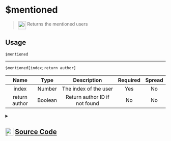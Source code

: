 # $mentioned
> <img align="top" src="https://upload.wikimedia.org/wikipedia/commons/thumb/e/e4/Infobox_info_icon.svg/160px-Infobox_info_icon.svg.png?20150409153300" alt="image" width="25" height="auto"> Returns the mentioned users
## Usage
```
$mentioned
```
---
```
$mentioned[index;return author]
```
| Name | Type | Description | Required | Spread
| :---: | :---: | :---: | :---: | :---: |
index | Number | The index of the user | Yes | No
return author | Boolean | Return author ID if not found | No | No
<details>
<summary>
    
## <img align="top" src="https://cdn4.iconfinder.com/data/icons/iconsimple-logotypes/512/github-512.png" alt="image" width="25" height="auto">  [Source Code](https://github.com/tryforge/ForgeScript-V2/blob/main/src/native/mentioned.ts)
    
</summary>
    
```ts
import { ArgType, NativeFunction, Return } from "../structures"

export default new NativeFunction({
    name: "$mentioned",
    version: "1.0.0",
    brackets: false,
    description: "Returns the mentioned users",
    unwrap: true,
    args: [
        {
            name: "index",
            description: "The index of the user",
            rest: false,
            type: ArgType.Number,
            required: true,
        },
        {
            name: "return author",
            description: "Return author ID if not found",
            rest: false,
            type: ArgType.Boolean,
        },
    ],
    execute(ctx, [i, rt]) {
        const id: string | undefined = this.hasFields
            ? ctx.message?.mentions.users.at(i)?.id
            : ctx.message?.mentions.users.map((x) => x.id).join(", ")
        return Return.success(id ?? (rt ? ctx.user?.id : undefined))
    },
})

```
    
</details>